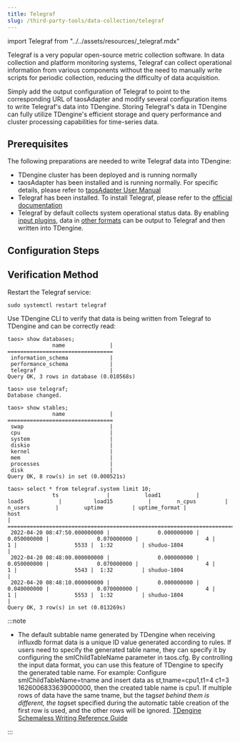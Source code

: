 ```yaml
---
title: Telegraf
slug: /third-party-tools/data-collection/telegraf
---
```


import Telegraf from "../../assets/resources/_telegraf.mdx"

Telegraf is a very popular open-source metric collection software. In data collection and platform monitoring systems, Telegraf can collect operational information from various components without the need to manually write scripts for periodic collection, reducing the difficulty of data acquisition.

Simply add the output configuration of Telegraf to point to the corresponding URL of taosAdapter and modify several configuration items to write Telegraf's data into TDengine. Storing Telegraf's data in TDengine can fully utilize TDengine's efficient storage and query performance and cluster processing capabilities for time-series data.

## Prerequisites

The following preparations are needed to write Telegraf data into TDengine:

- TDengine cluster has been deployed and is running normally
- taosAdapter has been installed and is running normally. For specific details, please refer to [taosAdapter User Manual](../../../tdengine-reference/components/taosadapter)
- Telegraf has been installed. To install Telegraf, please refer to the [official documentation](https://docs.influxdata.com/telegraf/v1.22/install/)
- Telegraf by default collects system operational status data. By enabling [input plugins](https://docs.influxdata.com/telegraf/v1.22/plugins/), data in [other formats](https://docs.influxdata.com/telegraf/v1.24/data_formats/input/) can be output to Telegraf and then written into TDengine.

## Configuration Steps

<Telegraf />

## Verification Method

Restart the Telegraf service:

```shell
sudo systemctl restart telegraf
```

Use TDengine CLI to verify that data is being written from Telegraf to TDengine and can be correctly read:

```text
taos> show databases;
              name              |
=================================
 information_schema             |
 performance_schema             |
 telegraf                       |
Query OK, 3 rows in database (0.010568s)

taos> use telegraf;
Database changed.

taos> show stables;
              name              |
=================================
 swap                           |
 cpu                            |
 system                         |
 diskio                         |
 kernel                         |
 mem                            |
 processes                      |
 disk                           |
Query OK, 8 row(s) in set (0.000521s)

taos> select * from telegraf.system limit 10;
              ts               |           load1           |           load5           |          load15           |        n_cpus         |        n_users        |        uptime         | uptime_format |              host
|
=============================================================================================================================================================================================================================================
 2022-04-20 08:47:50.000000000 |               0.000000000 |               0.050000000 |               0.070000000 |                     4 |                     1 |                  5533 |  1:32         | shuduo-1804
|
 2022-04-20 08:48:00.000000000 |               0.000000000 |               0.050000000 |               0.070000000 |                     4 |                     1 |                  5543 |  1:32         | shuduo-1804
|
 2022-04-20 08:48:10.000000000 |               0.000000000 |               0.040000000 |               0.070000000 |                     4 |                     1 |                  5553 |  1:32         | shuduo-1804
|
Query OK, 3 row(s) in set (0.013269s)
```

:::note

- The default subtable name generated by TDengine when receiving influxdb format data is a unique ID value generated according to rules.
If users need to specify the generated table name, they can specify it by configuring the smlChildTableName parameter in taos.cfg. By controlling the input data format, you can use this feature of TDengine to specify the generated table name.
For example: Configure smlChildTableName=tname and insert data as st,tname=cpu1,t1=4 c1=3 1626006833639000000, then the created table name is cpu1. If multiple rows of data have the same tname, but the tag*set behind them is different, the tag*set specified during the automatic table creation of the first row is used, and the other rows will be ignored. [TDengine Schemaless Writing Reference Guide](../../../developer-guide/schemaless-ingestion/)

:::
